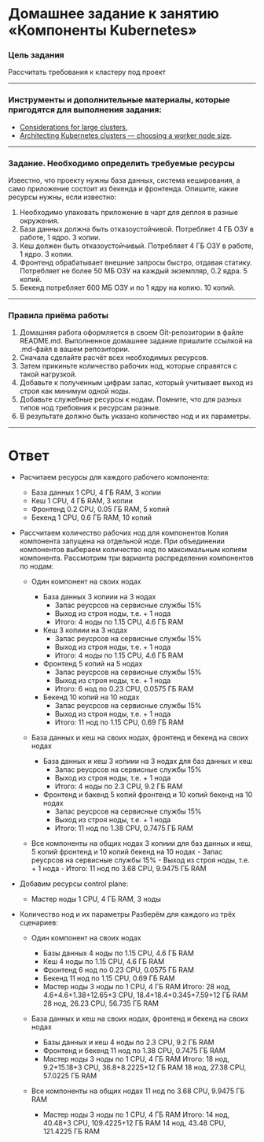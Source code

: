 # Домашнее задание к занятию «Компоненты Kubernetes»

### Цель задания

Рассчитать требования к кластеру под проект

------

### Инструменты и дополнительные материалы, которые пригодятся для выполнения задания:

- [Considerations for large clusters](https://kubernetes.io/docs/setup/best-practices/cluster-large/),
- [Architecting Kubernetes clusters — choosing a worker node size](https://learnk8s.io/kubernetes-node-size).

------

### Задание. Необходимо определить требуемые ресурсы
Известно, что проекту нужны база данных, система кеширования, а само приложение состоит из бекенда и фронтенда. Опишите, какие ресурсы нужны, если известно:

1. Необходимо упаковать приложение в чарт для деплоя в разные окружения. 
2. База данных должна быть отказоустойчивой. Потребляет 4 ГБ ОЗУ в работе, 1 ядро. 3 копии. 
3. Кеш должен быть отказоустойчивый. Потребляет 4 ГБ ОЗУ в работе, 1 ядро. 3 копии. 
4. Фронтенд обрабатывает внешние запросы быстро, отдавая статику. Потребляет не более 50 МБ ОЗУ на каждый экземпляр, 0.2 ядра. 5 копий. 
5. Бекенд потребляет 600 МБ ОЗУ и по 1 ядру на копию. 10 копий.

----

### Правила приёма работы

1. Домашняя работа оформляется в своем Git-репозитории в файле README.md. Выполненное домашнее задание пришлите ссылкой на .md-файл в вашем репозитории.
2. Сначала сделайте расчёт всех необходимых ресурсов.
3. Затем прикиньте количество рабочих нод, которые справятся с такой нагрузкой.
4. Добавьте к полученным цифрам запас, который учитывает выход из строя как минимум одной ноды. 
5. Добавьте служебные ресурсы к нодам. Помните, что для разных типов нод требовния к ресурсам разные. 
6. В результате должно быть указано количество нод и их параметры.


------


# Ответ

- Расчитаем ресурсы для каждого рабочего компонента: 

    - База данных
    1 CPU, 4 ГБ RAM, 3 копии
    - Кеш
    1 CPU, 4 ГБ RAM, 3 копии
    - Фронтенд
    0.2 CPU, 0.05 ГБ RAM, 5 копий
    - Бекенд
    1 CPU, 0.6 ГБ RAM, 10 копий

- Рассчитаем количество рабочих нод для компонентов
Копия компонента запущена на отдельной ноде. При объединении компонентов выбераем количество нод по максимальным копиям компонента. Рассмотрим три варианта распределения компонентов по нодам:

    - Один компонент на своих нодах
        - База данных
        3 копиии на 3 нодах
            - Запас реусрсов на сервисные службы 15% 
            - Выход из строя ноды, т.е. + 1 нода
            - Итого:
            4 ноды по 1.15 CPU, 4.6 ГБ RAM 
        - Кеш
        3 копиии на 3 нодах
            - Запас реусрсов на сервисные службы 15% 
            - Выход из строя ноды, т.е. + 1 нода
            - Итого:
            4 ноды по 1.15 CPU, 4.6 ГБ RAM 
        - Фронтенд
        5 копий на 5 нодах
            - Запас реусрсов на сервисные службы 15% 
            - Выход из строя ноды, т.е. + 1 нода
            - Итого:
            6 нод по 0.23 CPU, 0.0575 ГБ RAM 
        - Бекенд
        10 копий на 10 нодах
            - Запас реусрсов на сервисные службы 15% 
            - Выход из строя ноды, т.е. + 1 нода
            - Итого:
            11 нод по 1.15 CPU, 0.69 ГБ RAM
                
    - База данных и кеш на своих нодах, фронтенд и бекенд на своих нодах
        - База данных и кеш
        3 копиии на 3 нодах для баз данных и кеш
            - Запас реусрсов на сервисные службы 15% 
            - Выход из строя ноды, т.е. + 1 нода
            - Итого:
            4 ноды по 2.3 CPU, 9.2 ГБ RAM
        - Фронтенд и бакенд
        5 копий фронтенд и 10 копий бекенд на 10 нодах
            - Запас реусрсов на сервисные службы 15% 
            - Выход из строя ноды, т.е. + 1 нода
            - Итого:
            11 нод по 1.38 CPU, 0.7475 ГБ RAM

    - Все компоненты на общих нодах
    3 копиии для баз данных и кеш, 5 копий фронтенд и 10 копий бекенд на 10 нодах
            - Запас реусрсов на сервисные службы 15% 
            - Выход из строя ноды, т.е. + 1 нода
            - Итого:
            11 нод по 3.68 CPU, 9.9475 ГБ RAM

- Добавим ресурсы control plane:
    - Мастер ноды
    1 CPU, 4 ГБ RAM, 3 ноды

- Количество нод и их параметры
Разберём для каждого из трёх сценариев:
    - Один компонент на своих нодах
        - Базы данных
        4 ноды по 1.15 CPU, 4.6 ГБ RAM
        - Кеш
        4 ноды по 1.15 CPU, 4.6 ГБ RAM
        - Фронтенд
        6 нод по 0.23 CPU, 0.0575 ГБ RAM 
        - Бекенд
        11 нод по 1.15 CPU, 0.69 ГБ RAM
        - Мастер ноды
        3 ноды по 1 CPU, 4 ГБ RAM
        Итого: 28 нод, 4.6+4.6+1.38+12.65+3 CPU, 18.4+18.4+0.345+7.59+12 ГБ RAM
               28 нод, 26.23 CPU, 56.735 ГБ RAM 

    - База данных и кеш на своих нодах, фронтенд и бекенд на своих нодах
        - Базы данных и кеш
        4 ноды по 2.3 CPU, 9.2 ГБ RAM
        - Фронтенд и бекенд
        11 нод по 1.38 CPU, 0.7475 ГБ RAM
        - Мастер ноды
        3 ноды по 1 CPU, 4 ГБ RAM
        Итого: 18 нод, 9.2+15.18+3 CPU, 36.8+8.2225+12 ГБ RAM
               18 нод, 27.38 CPU, 57.0225 ГБ RAM

    - Все компоненты на общих нодах
    11 нод по 3.68 CPU, 9.9475 ГБ RAM
        - Мастер ноды
        3 ноды по 1 CPU, 4 ГБ RAM
        Итого: 14 нод, 40.48+3 CPU, 109.4225+12 ГБ RAM
               14 нод, 43.48 CPU, 121.4225 ГБ RAM


